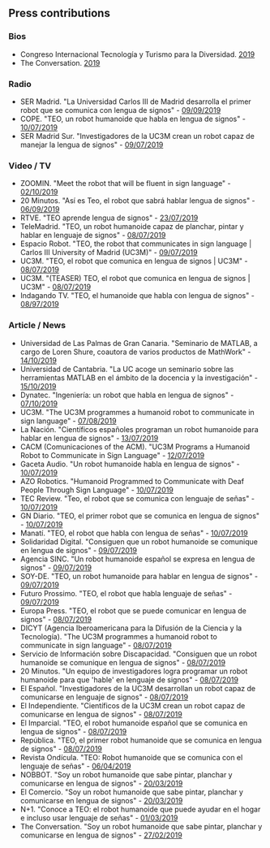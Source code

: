 ## Press contributions




### Bios
* Congreso Internacional Tecnología y Turismo para la Diversidad. [2019](https://www.ttd-congress.com/es/jennifer-j-gago/2019)
* The Conversation. [2019](https://theconversation.com/profiles/jennifer-j-gago-munoz-694409/articles)

### Radio
* SER Madrid. "La Universidad Carlos III de Madrid desarrolla el primer robot que se comunica con lengua de signos" - [09/09/2019](https://cadenaser.com/emisora/2019/09/09/radio_madrid/1568036738_899050.html)
* COPE. "TEO, un robot humanoide que habla en lengua de signos" - [10/07/2019](https://www.cope.es/programas/la-linterna/ciencia-con-jorge-alcalde/noticias/teo-robot-humanoide-que-habla-lengua-signos-20190710_457119)
* SER Madrid Sur. "Investigadores de la UC3M crean un robot capaz de manejar la lengua de signos" - [09/07/2019](https://cadenaser.com/emisora/2019/07/09/ser_madrid_sur/1562672765_099164.html)

### Video / TV
* ZOOMIN. "Meet the robot that will be fluent in sign language" - [02/10/2019](http://zoomin.tv/video/?fbclid=IwAR3xkKKWXxQFmqfcKlIiH9LQFfaMvRbFqDwZMI-nerNcaGe2ZR5PXgyQH48#!s/eng_gb/teo/852947)
* 20 Minutos. "Así es Teo, el robot que sabrá hablar lengua de signos" - [06/09/2019](https://www.20minutos.es/videos/redes/cltyDTXZ-asi-es-teo-el-robot-que-sabra-hablar-lengua-de-signos/)
* RTVE. "TEO aprende lengua de signos" - [23/07/2019](https://www.rtve.es/play/videos/en-lengua-de-signos/teo-robot-humanoide-uso-domestico-aprende-lengua-signos/5353538/)
* TeleMadrid. "TEO, un robot humanoide capaz de planchar, pintar y hablar en lenguaje de signos" - [08/07/2019](https://www.telemadrid.es/programas/telenoticias-1/Teo-humanoide-planchar-incluso-lenguaje-2-2138506154--20190709032915.html)
* Espacio Robot. "TEO, the robot that communicates in sign language | Carlos III University of Madrid (UC3M)" - [09/07/2019](https://www.youtube.com/watch?v=WbGXwftrczA&ab_channel=EspacioRobot)
* UC3M. "TEO, el robot que comunica en lengua de signos | UC3M" - [08/07/2019](https://www.youtube.com/watch?v=kRFuTD-OCjk&ab_channel=UC3M)
* UC3M. "(TEASER) TEO, el robot que comunica en lengua de signos | UC3M" - [08/07/2019](https://media.uc3m.es/video/5d3587f28f4208df508b4569)
* Indagando TV. "TEO, el humanoide que habla con lengua de signos" - [08/97/2019](http://indagando.tv/2019/07/08/teo-el-humanoide-que-habla-con-lengua-de-signos/)

### Article / News

* Universidad de Las Palmas de Gran Canaria. "Seminario de MATLAB, a cargo de Loren Shure, coautora de varios productos de MathWork" - [14/10/2019](https://www.ulpgc.es/noticia/seminario-matlab-cargo-loren-shure-coautora-varios-productos-mathwork)
* Universidad de Cantabria. "La UC acoge un seminario sobre las herramientas MATLAB en el ámbito de la docencia y la investigación" - [15/10/2019](https://web.unican.es/noticias/Paginas/2019/octubre_2019/MATLAB.aspx)
* Dynatec. "Ingeniería: un robot que habla en lengua de signos" - [07/10/2019](https://dynatec.es/2019/07/10/ingenieria-robot-lengua-de-signos/)
* UC3M. "The UC3M programmes a humanoid robot to communicate in sign language" - [07/08/2019](http://www.uc3m.nom.es/ss/Satellite/UC3MInstitucional/en/Detalle/Comunicacion_C/1371273159055/1371215537949/The_UC3M_programmes_a_humanoid_robot_to_communicate_in_sign_language)
* La Nación. "Científicos españoles programan un robot humanoide para hablar en lengua de signos" - [13/07/2019](https://www.nacion.com/tecnologia/innovaciones/cientificos-espanoles-programan-un-robot-humanoide/WFLJVDJZNFERFHJJOXL2WNCS5E/story/)
* CACM (Comunicaciones of the ACM). "UC3M Programs a Humanoid Robot to Communicate in Sign Language" - [12/07/2019](https://cacm.acm.org/news/238096-c3m-programs-a-humanoid-robot-to-communicate-in-sign-language/fulltext)
* Gaceta Audio. "Un robot humanoide habla en lengua de signos" - [10/07/2019](https://www.revistagacetaudio.es/noticias/robot-humanoide/)
* AZO Robotics. "Humanoid Programmed to Communicate with Deaf People Through Sign Language" - [10/07/2019](https://www.azorobotics.com/News.aspx?newsID=10675)
* TEC Review. "Teo, el robot que se comunica con lenguaje de señas" - [10/07/2019](https://tecreview.tec.mx/2019/07/10/tecnologia/teo-robot-se-comunica-a-traves-del-lenguaje-senas/)
* GN Diario. "TEO, el primer robot que se comunica en lengua de signos" - [10/07/2019](https://www.gndiario.com/teo-robot-lengua-de-signos)
* Manatí. "TEO, el robot que habla con lengua de señas" - [10/07/2019](https://manati.mx/2019/07/10/teo-el-robot-que-habla-con-lengua-de-senas/)
* Solidaridad Digital. "Consiguen que un robot humanoide se comunique en lengua de signos" - [09/07/2019](https://www.solidaridaddigital.es/noticias/accesibilidad/consiguen-que-un-robot-humanoide-se-comunique-en-lengua-de-signos)
* Agencia SINC. "Un robot humanoide español se expresa en lengua de signos" - [09/07/2019](https://www.agenciasinc.es/Noticias/Un-robot-humanoide-espanol-se-expresa-en-lengua-de-signos)
* SOY-DE. "TEO, un robot humanoide para hablar en lengua de signos" - [09/07/2019](https://www.soy-de.com/noticia-madrid/teo-un-robot-humanoide-para-hablar-en-lengua-de-signos-15289.aspx)
* Futuro Prossimo. "TEO, el robot que habla lenguaje de señas" - [09/07/2019](https://es.futuroprossimo.it/2019/07/teo-robot-lingua-dei-segni/)
* Europa Press. "TEO, el robot que se puede comunicar en lengua de signos" - [08/07/2019](https://www.europapress.es/epsocial/igualdad/noticia-teo-robot-puede-comunicar-lengua-signos-20190708141410.html)
* DICYT (Agencia Iberoamericana para la Difusión de la Ciencia y la Tecnología). "The UC3M programmes a humanoid robot to communicate in sign language" - [08/07/2019](https://www.dicyt.com/news/the-uc3m-programmes-a-humanoid-robot-to-communicate-in-sign-language)
* Servicio de Información sobre Discapacidad. "Consiguen que un robot humanoide se comunique en lengua de signos" - [08/07/2019](https://sid-inico.usal.es/noticias/consiguen-que-un-robot-humanoide-se-comunique-en-lengua-de-signos/)
* 20 Minutos. "Un equipo de investigadores logra programar un robot humanoide para que 'hable' en lenguaje de signos" - [08/07/2019](https://www.20minutos.es/noticia/3696770/0/robot-teo-humanoide-lengua-signos/)
* El Español. "Investigadores de la UC3M desarrollan un robot capaz de comunicarse en lenguaje de signos" - [08/07/2019](https://www.elespanol.com/invertia/empresas/tecnologia/20190708/investigadores-uc3m-desarrollan-robot-comunicarse-lenguaje-signos/412209972_0.html)
* El Independiente. "Científicos de la UC3M crean un robot capaz de comunicarse en lengua de signos" - [08/07/2019](https://www.elindependiente.com/futuro/2019/07/08/cientificos-uc3m-crean-robot-comunicarse-lengua-signos/)
* El Imparcial. "TEO, el robot humanoide español que se comunica en lengua de signos" - [08/07/2019](https://www.elimparcial.es/noticia/203020/sociedad/teo-el-robot-humanoide-espanol-que-se-comunica-en-lengua-de-signos.html)
* República. "TEO, el primer robot humanoide que se comunica en lengua de signos" - [08/07/2019](https://www.republica.com/2019/07/08/teo-robot-lengua-de-signos/)
* Revista Ondícula. "TEO: Robot humanoide que se comunica con el lenguaje de señas" - [06/04/2019](http://www.revistaondicula.com/teo-robot-humanoide-que-se-comunica-con-el-lenguaje-de-senas/)
* NOBBOT. "Soy un robot humanoide que sabe pintar, planchar y comunicarse en lengua de signos" - [20/03/2019](https://www.nobbot.com/firmas/soy-un-robot-humanoide-que-sabe-pintar-planchar-y-comunicarse-en-lengua-de-signos/)
* El Comercio. "Soy un robot humanoide que sabe pintar, planchar y comunicarse en lengua de signos" - [20/03/2019](https://www.elcomercio.es/tecnologia/teo-robot-humanoide-sabe-pintar-planchar-lengua-signos-20190228113756-nt.html?ref=https%3A%2F%2Fwww.elcomercio.es%2Ftecnologia%2Fteo-robot-humanoide-sabe-pintar-planchar-lengua-signos-20190228113756-nt.html)
* N+1. "Conoce a TEO: el robot humanoide que puede ayudar en el hogar e incluso usar lenguaje de señas" - [01/03/2019](https://nmas1.org/news/2019/03/01/teo-robot-senas-tecnologia)
* The Conversation. "Soy un robot humanoide que sabe pintar, planchar y comunicarse en lengua de signos" - [27/02/2019](https://theconversation.com/soy-un-robot-humanoide-que-sabe-pintar-planchar-y-comunicarse-en-lengua-de-signos-112241)


